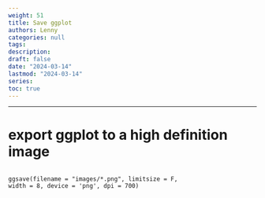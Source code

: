 ```yaml
---
weight: 51
title: Save ggplot
authors: Lenny
categories: null
tags: 
description: 
draft: false
date: "2024-03-14"
lastmod: "2024-03-14"
series:
toc: true
---
```



<!--more-->
---

# export ggplot to a high definition image

```

ggsave(filename = "images/*.png", limitsize = F, 
width = 8, device = 'png', dpi = 700)

```
